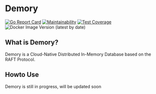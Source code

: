 # Demory

[![Go Report Card](https://goreportcard.com/badge/github.com/huseyinbabal/demory)](https://goreportcard.com/report/github.com/huseyinbabal/demory)
[![Maintainability](https://api.codeclimate.com/v1/badges/9db10ff69cca5a0481ab/maintainability)](https://codeclimate.com/github/huseyinbabal/demory/maintainability)
[![Test Coverage](https://api.codeclimate.com/v1/badges/9db10ff69cca5a0481ab/test_coverage)](https://codeclimate.com/github/huseyinbabal/demory/test_coverage)
![Docker Image Version (latest by date)](https://img.shields.io/docker/v/huseyinbabal/demory?label=Docker%20Image)

## What is Demory?
Demory is a Cloud-Native Distributed In-Memory Database based on the RAFT Protocol. 

## Howto Use
Demory is still in progress, will be updated soon
